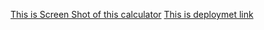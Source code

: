 [This is Screen Shot of this calculator](https://github.com/shuhkaran21/Calculator/blob/main/Screenshot%202024-07-19%20112924.png)
[This is deploymet link](https://calculator-shubhkaran.netlify.app/)

